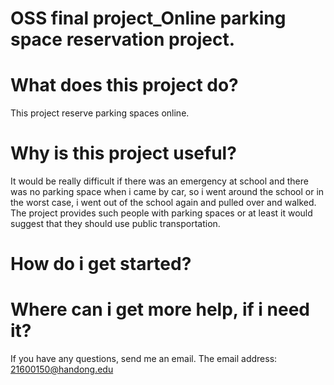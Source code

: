 # OSS final project_Online parking space reservation project.

# What does this project do?
This project reserve parking spaces online.
# Why is this project useful?
It would be really difficult if there was an emergency at school and there was no parking space when i came by car, so i went around the school or in the worst case, i went out of the school again and pulled  over and walked.
The project provides such people with parking spaces or at least it would suggest that they should use public transportation.
# How do i get started?
# Where can i get more help, if i need it?
If you have any questions, send me an email.
The email address: [21600150@handong.edu](mailto:21600150@handong.edu)
